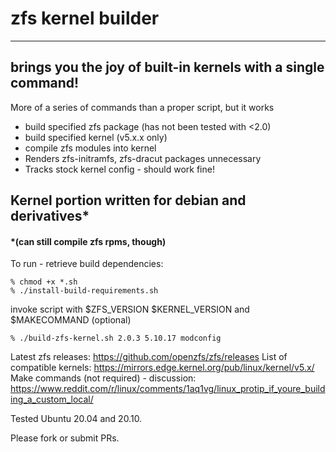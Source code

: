# zfs kernel builder

---

## brings you the joy of built-in kernels with a single command!

More of a series of commands than a proper script, but it works

- build specified zfs package (has not been tested with <2.0)
- build specified kernel (v5.x.x only)
- compile zfs modules into kernel
- Renders zfs-initramfs, zfs-dracut packages unnecessary
- Tracks stock kernel config - should work fine!

## Kernel portion written for debian and derivatives\*

#### \*(can still compile zfs rpms, though)

To run - retrieve build dependencies:
```
% chmod +x *.sh
% ./install-build-requirements.sh
```

invoke script with $ZFS_VERSION $KERNEL_VERSION and $MAKECOMMAND (optional)
```
% ./build-zfs-kernel.sh 2.0.3 5.10.17 modconfig
```

Latest zfs releases: https://github.com/openzfs/zfs/releases
List of compatible kernels:  https://mirrors.edge.kernel.org/pub/linux/kernel/v5.x/
Make commands (not required) - discussion: https://www.reddit.com/r/linux/comments/1aq1vg/linux_protip_if_youre_building_a_custom_local/ 

Tested Ubuntu 20.04 and 20.10.

Please fork or submit PRs.

